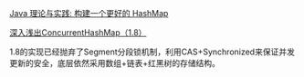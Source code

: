 [Java 理论与实践: 构建一个更好的 HashMap](http://www.ibm.com/developerworks/cn/java/j-jtp08223/)

[深入浅出ConcurrentHashMap（1.8）](http://www.jianshu.com/p/c0642afe03e0)

1.8的实现已经抛弃了Segment分段锁机制，利用CAS+Synchronized来保证并发更新的安全，底层依然采用数组+链表+红黑树的存储结构。